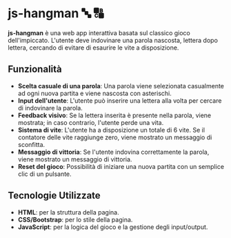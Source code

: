# js-hangman 🔤 🔠

**js-hangman** è una web app interattiva basata sul classico gioco dell'impiccato. L'utente deve indovinare una parola nascosta, lettera dopo lettera, cercando di evitare di esaurire le vite a disposizione.

## Funzionalità
- **Scelta casuale di una parola**: Una parola viene selezionata casualmente ad ogni nuova partita e viene nascosta con asterischi.
- **Input dell'utente**: L'utente può inserire una lettera alla volta per cercare di indovinare la parola.
- **Feedback visivo**: Se la lettera inserita è presente nella parola, viene mostrata; in caso contrario, l'utente perde una vita.
- **Sistema di vite**: L'utente ha a disposizione un totale di 6 vite. Se il contatore delle vite raggiunge zero, viene mostrato un messaggio di sconfitta.
- **Messaggio di vittoria**: Se l'utente indovina correttamente la parola, viene mostrato un messaggio di vittoria.
- **Reset del gioco**: Possibilità di iniziare una nuova partita con un semplice clic di un pulsante.

## Tecnologie Utilizzate
- **HTML**: per la struttura della pagina.
- **CSS/Bootstrap**: per lo stile della pagina.
- **JavaScript**: per la logica del gioco e la gestione degli input/output.
